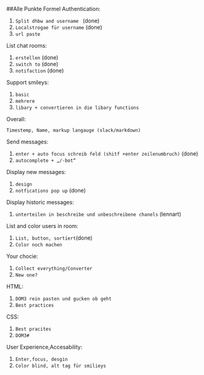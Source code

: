 ##Alle Punkte Formel
Authentication:

1. ```Split dhbw and username ``` (done)
2. ```Localstrogae für username``` (done)
3. ```url paste```

List chat rooms:
1. ```erstellen``` (done)
2. ```switch to``` (done)
3. ```notifaction``` (done)

Support smileys:
1. ```basic``` 
2. ```mehrere``` 
3. ```libary + convertieren in die libary functions```

Overall: 

```Timestemp, Name, markup langauge (slack/markdown)```

Send messages:
1. ```enter + auto focus schreib feld (shitf +enter zeilenumbruch)``` (done)
2. ```autocomplete + „/-bot“```


Display new messages:
1. ```design``` 
2. ```notfications pop up``` (done)


Display historic messages:
1. ```unterteilen in beschreibe und unbeschreibene chanels``` (lennart)

List and color users in room:
1. ```List, button, sortiert```(done)
2. ```Color noch machen```

Your chocie:
1. ```Collect everything/Converter```
2. ```New one?```

HTML:
1. ```DOM3 rein pasten und gucken ob geht```
2. ```Best practices```

CSS:
1. ```Best pracites```
2. ```DOM3#```

User Experience,Accesability:
1. ```Enter,focus, desgin```
2. ```Color blind, alt tag für smilieys```


